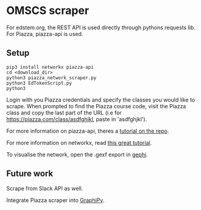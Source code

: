 # OMSCS scraper
For edstem.org, the REST API is used directly through pythons requests lib.
For Piazza, piazza-api is used.

## Setup
```
pip3 install networkx piazza-api
cd <download_dir>
python3 piazza_network_scraper.py
python3 EdTokenScript.py
python3 
```

Login with you Piazza credentials and specify the classes you would like to scrape.
When prompted to find the Piazza course code, visit the Piazza class and copy the last part of the URL (i.e for https://piazza.com/class/asdfghjkl, paste in \'asdfghjkl\').

For more information on piazza-api, theres a [tutorial on the repo](https://github.com/hfaran/piazza-api).

For more information on networkx, read [this great tutorial](https://programminghistorian.org/en/lessons/exploring-and-analyzing-network-data-with-python).

To visualise the network, open the .gexf export in [gephi](https://gephi.org/users/download/).


## Future work
Scrape from Slack API as well.

Integrate Piazza scraper into [GraphiPy](https://pypi.org/project/GraphiPy/).
